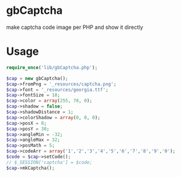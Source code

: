 gbCaptcha
=========

make captcha code image per PHP and show it directly


Usage
=====

```php
require_once('lib/gbCaptcha.php');

$cap = new gbCaptcha();
$cap->fromPng = '_resources/captcha.png';
$cap->font = '_resources/georgia.ttf';
$cap->fontSize = 18;
$cap->color = array(255, 78, 0);
$cap->shadow = false;
$cap->shadowDistance = 1;
$cap->colorShadow = array(0, 0, 0);
$cap->posX = 8;
$cap->posY = 30;
$cap->angleMin = -32;
$cap->angleMax = 32;
$cap->posMath = 5;
$cap->codeArr = array('1','2','3','4','5','6','7','8','9','0');
$code = $cap->setCode();
// $_SESSION['captcha'] = $code;
$cap->mkCaptcha();
```
